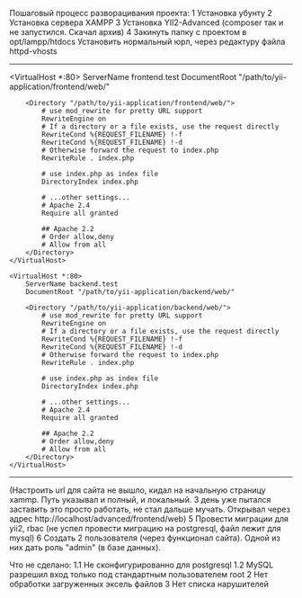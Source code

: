 Пошаговый процесс разворацивания проекта:
1 Установка убунту
2 Установка сервера XAMPP
3 Установка YII2-Advanced (composer так и не запустился. Скачал архив)
4 Закинуть папку с проектом в opt/lampp/htdocs 
Установить нормальный юрл, через редактуру файла httpd-vhosts

***

<VirtualHost *:80>
        ServerName frontend.test
        DocumentRoot "/path/to/yii-application/frontend/web/"
        
        <Directory "/path/to/yii-application/frontend/web/">
            # use mod_rewrite for pretty URL support
            RewriteEngine on
            # If a directory or a file exists, use the request directly
            RewriteCond %{REQUEST_FILENAME} !-f
            RewriteCond %{REQUEST_FILENAME} !-d
            # Otherwise forward the request to index.php
            RewriteRule . index.php

            # use index.php as index file
            DirectoryIndex index.php

            # ...other settings...
            # Apache 2.4
            Require all granted
            
            ## Apache 2.2
            # Order allow,deny
            # Allow from all
        </Directory>
    </VirtualHost>
    
    <VirtualHost *:80>
        ServerName backend.test
        DocumentRoot "/path/to/yii-application/backend/web/"
        
        <Directory "/path/to/yii-application/backend/web/">
            # use mod_rewrite for pretty URL support
            RewriteEngine on
            # If a directory or a file exists, use the request directly
            RewriteCond %{REQUEST_FILENAME} !-f
            RewriteCond %{REQUEST_FILENAME} !-d
            # Otherwise forward the request to index.php
            RewriteRule . index.php

            # use index.php as index file
            DirectoryIndex index.php

            # ...other settings...
            # Apache 2.4
            Require all granted
            
            ## Apache 2.2
            # Order allow,deny
            # Allow from all
        </Directory>
    </VirtualHost>


***
(Настроить url для сайта не вышло, кидал на начальную страницу xammp. Путь указывал и полный, и локальный. 3 день уже пытался заставить это просто работать, не стал дальше мучать. Открывал через адрес http://localhost/advanced/frontend/web)
5 Провести миграции для yii2, rbac (не успел провести миграцию на postgresql, файл лежит для mysql)
6 Создать 2 пользователя (через функционал сайта). Одной из них дать роль "admin" (в базе данных). 

Что не сделано:
1.1 Не сконфигурированно для postgresql
1.2 MySQL разрешил вход только под стандартным пользователем root
2 Нет обработки загруженных эксель файлов
3 Нет списка нарушителей
